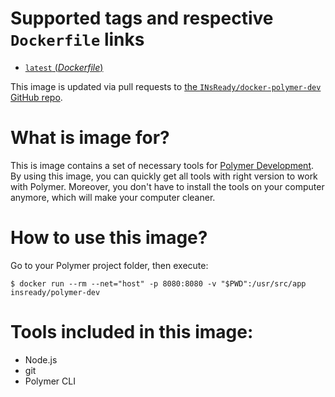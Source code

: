 # Supported tags and respective `Dockerfile` links

-	[`latest` (*Dockerfile*)](https://github.com/INsReady/docker-polymer-dev/blob/master/Dockerfile)

This image is updated via pull requests to [the `INsReady/docker-polymer-dev` GitHub repo](https://github.com/INsReady/docker-polymer-dev).

# What is image for?
This is image contains a set of necessary tools for [Polymer Development](https://www.polymer-project.org/3.0/start/install-3-0). By using this image, you can quickly get all tools with right version to work with Polymer. Moreover, you don't have to install the tools on your computer anymore, which will make your computer cleaner.

# How to use this image?

Go to your Polymer project folder, then execute:

```console
$ docker run --rm --net="host" -p 8080:8080 -v "$PWD":/usr/src/app insready/polymer-dev
```
# Tools included in this image:

- Node.js
- git
- Polymer CLI
